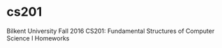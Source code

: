 # cs201

Bilkent University Fall 2016 CS201: Fundamental Structures of Computer Science I Homeworks
